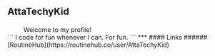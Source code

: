 ## AttaTechyKid 
<img src="https://attatechykid.github.io/images/github/profile/PRO-git-badge-transparent.png" width="32" height="16">
Welcome to my profile!<br>
```
I code for fun whenever I can. For fun.
```
***
#### Links
###### [RoutineHub](https://routinehub.co/user/AttaTechyKid)

